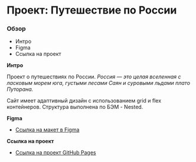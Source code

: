 # Проект: Путешествие по России

### Обзор
* Интро
* Figma
* Ссылка на проект

**Интро**

Проект о путешествиях по России.
_Россия — это целая вселенная с ласковым морем юга, густыми лесами Саян и суровыми льдами плато Путорана._

Сайт имеет адаптивный дизайн с использованием grid и flex контейнеров. Структура выполнена по БЭМ - Nested.

**Figma**

* [Ссылка на макет в Figma](https://www.figma.com/file/5S2WSbEFL6awjVWJ0NWL8Q/Sprint-3_-Russia-_-desktop-mobile?node-id=28503%3A0)

**Ссылка на проект**

* [Ссылка на проект GitHub Pages](https://videohive.github.io/russian-travel/)
